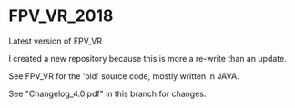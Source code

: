 # FPV_VR_2018
Latest version of FPV_VR

I created a new repository because this is more a re-write than an update.

See FPV_VR for the 'old' source code, mostly written in JAVA.

See "Changelog_4.0.pdf" in this branch for changes.

